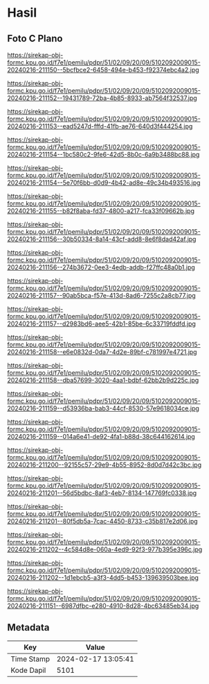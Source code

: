 # Hasil

## Foto C Plano

https://sirekap-obj-formc.kpu.go.id/f7e1/pemilu/pdpr/51/02/09/20/09/5102092009015-20240216-211150--5bcfbce2-6458-494e-b453-f92374ebc4a2.jpg

https://sirekap-obj-formc.kpu.go.id/f7e1/pemilu/pdpr/51/02/09/20/09/5102092009015-20240216-211152--19431789-72ba-4b85-8933-ab7564f32537.jpg

https://sirekap-obj-formc.kpu.go.id/f7e1/pemilu/pdpr/51/02/09/20/09/5102092009015-20240216-211153--ead5247d-fffd-41fb-ae76-640d3f444254.jpg

https://sirekap-obj-formc.kpu.go.id/f7e1/pemilu/pdpr/51/02/09/20/09/5102092009015-20240216-211154--1bc580c2-9fe6-42d5-8b0c-6a9b3488bc88.jpg

https://sirekap-obj-formc.kpu.go.id/f7e1/pemilu/pdpr/51/02/09/20/09/5102092009015-20240216-211154--5e70f6bb-d0d9-4b42-ad8e-49c34b493516.jpg

https://sirekap-obj-formc.kpu.go.id/f7e1/pemilu/pdpr/51/02/09/20/09/5102092009015-20240216-211155--b82f8aba-fd37-4800-a217-fca33f09662b.jpg

https://sirekap-obj-formc.kpu.go.id/f7e1/pemilu/pdpr/51/02/09/20/09/5102092009015-20240216-211156--30b50334-8a14-43cf-add8-8e6f8dad42af.jpg

https://sirekap-obj-formc.kpu.go.id/f7e1/pemilu/pdpr/51/02/09/20/09/5102092009015-20240216-211156--274b3672-0ee3-4edb-addb-f27ffc48a0b1.jpg

https://sirekap-obj-formc.kpu.go.id/f7e1/pemilu/pdpr/51/02/09/20/09/5102092009015-20240216-211157--90ab5bca-f57e-413d-8ad6-7255c2a8cb77.jpg

https://sirekap-obj-formc.kpu.go.id/f7e1/pemilu/pdpr/51/02/09/20/09/5102092009015-20240216-211157--d2983bd6-aee5-42b1-85be-6c33719fddfd.jpg

https://sirekap-obj-formc.kpu.go.id/f7e1/pemilu/pdpr/51/02/09/20/09/5102092009015-20240216-211158--e6e0832d-0da7-4d2e-89bf-c781997e4721.jpg

https://sirekap-obj-formc.kpu.go.id/f7e1/pemilu/pdpr/51/02/09/20/09/5102092009015-20240216-211158--dba57699-3020-4aa1-bdbf-62bb2b9d225c.jpg

https://sirekap-obj-formc.kpu.go.id/f7e1/pemilu/pdpr/51/02/09/20/09/5102092009015-20240216-211159--d53936ba-bab3-44cf-8530-57e9618034ce.jpg

https://sirekap-obj-formc.kpu.go.id/f7e1/pemilu/pdpr/51/02/09/20/09/5102092009015-20240216-211159--014a6e41-de92-4fa1-b88d-38c644162614.jpg

https://sirekap-obj-formc.kpu.go.id/f7e1/pemilu/pdpr/51/02/09/20/09/5102092009015-20240216-211200--92155c57-29e9-4b55-8952-8d0d7d42c3bc.jpg

https://sirekap-obj-formc.kpu.go.id/f7e1/pemilu/pdpr/51/02/09/20/09/5102092009015-20240216-211201--56d5bdbc-8af3-4eb7-8134-147769fc0338.jpg

https://sirekap-obj-formc.kpu.go.id/f7e1/pemilu/pdpr/51/02/09/20/09/5102092009015-20240216-211201--80f5db5a-7cac-4450-8733-c35b817e2d06.jpg

https://sirekap-obj-formc.kpu.go.id/f7e1/pemilu/pdpr/51/02/09/20/09/5102092009015-20240216-211202--4c584d8e-060a-4ed9-92f3-977b395e396c.jpg

https://sirekap-obj-formc.kpu.go.id/f7e1/pemilu/pdpr/51/02/09/20/09/5102092009015-20240216-211202--1d1ebcb5-a3f3-4dd5-b453-139639503bee.jpg

https://sirekap-obj-formc.kpu.go.id/f7e1/pemilu/pdpr/51/02/09/20/09/5102092009015-20240216-211151--6987dfbc-e280-4910-8d28-4bc63485eb34.jpg


## Metadata

| Key        | Value               |
| ---------- | ------------------- |
| Time Stamp | 2024-02-17 13:05:41 |
| Kode Dapil | 5101                |



